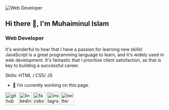 ![Web Developer](https://scontent.fdac5-2.fna.fbcdn.net/v/t39.30808-6/307575305_3250587021935713_4635079075247759850_n.jpg?stp=dst-jpg_p480x480&_nc_cat=108&ccb=1-7&_nc_sid=783fdb&_nc_eui2=AeE2SIW3WN8HSwFfR6aYEiunfWrz96Vdqgp9avP3pV2qCgc2Etg26Z-5aypIqXLfrMmvtbQkVH1gWvorQ3RVZtUe&_nc_ohc=aWu9shhAy3MAX9dzBxD&_nc_ht=scontent.fdac5-2.fna&oh=00_AfAoAHzm3Jc-uMuD6pvxdGt1yhaD7kM91jgJ5gyuJAkcpA&oe=65A19FE5)
## Hi there 👋, I'm Muhaiminul Islam
### Web Developer


It's wonderful to hear that I have a passion for learning new skills! JavaScript is a great programming language to learn, and it's widely used in web development. It's fantastic that I prioritize client satisfaction, as that is key to building a successful career.

Skills: HTML / CSS/ JS 

- 🔭 I’m currently working on this page. 


[<img src='https://cdn.jsdelivr.net/npm/simple-icons@3.0.1/icons/github.svg' alt='github' height='40'>](https://github.com/MU9593)  [<img src='https://cdn.jsdelivr.net/npm/simple-icons@3.0.1/icons/linkedin.svg' alt='linkedin' height='40'>](https://www.linkedin.com/in/MU9593/)  [<img src='https://cdn.jsdelivr.net/npm/simple-icons@3.0.1/icons/facebook.svg' alt='facebook' height='40'>](https://www.facebook.com/MU9593)  [<img src='https://cdn.jsdelivr.net/npm/simple-icons@3.0.1/icons/instagram.svg' alt='instagram' height='40'>](https://www.instagram.com/MU95.93/)  [<img src='https://cdn.jsdelivr.net/npm/simple-icons@3.0.1/icons/twitter.svg' alt='twitter' height='40'>](https://twitter.com/MU9593)  


